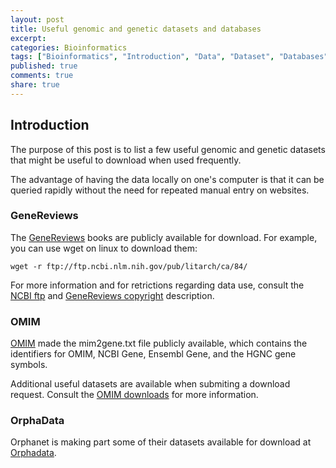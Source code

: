 ```yaml
---
layout: post
title: Useful genomic and genetic datasets and databases
excerpt:
categories: Bioinformatics
tags: ["Bioinformatics", "Introduction", "Data", "Dataset", "Databases" , "Resources"]
published: true
comments: true
share: true
---
```


## Introduction

The purpose of this post is to list a few useful genomic and genetic datasets that might be useful to download when used frequently.

The advantage of having the data locally on one's computer is that it can be queried rapidly without the need for repeated manual entry on websites.

### GeneReviews

The [GeneReviews](https://www.ncbi.nlm.nih.gov/books/NBK1116/) books are publicly available for download. For example, you can use wget on linux to download them:

```
wget -r ftp://ftp.ncbi.nlm.nih.gov/pub/litarch/ca/84/
```

For more information and for retrictions regarding data use, consult the [NCBI ftp](https://www.ncbi.nlm.nih.gov/books/about/ftp/) and [GeneReviews copyright](https://www.ncbi.nlm.nih.gov/books/NBK138602/) description.

### OMIM

[OMIM](https://www.omim.org/) made the mim2gene.txt file publicly available, which contains the identifiers for OMIM, NCBI Gene, Ensembl Gene, and the HGNC gene symbols.

Additional useful datasets are available when submiting a download request. Consult the [OMIM downloads](https://www.omim.org/downloads/) for more information.

### OrphaData

Orphanet is making part some of their datasets available for download at [Orphadata](http://www.orphadata.org/cgi-bin/index.php).
